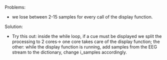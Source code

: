 Problems:
- we lose between 2-15 samples for every call of the display function.


Solution:
- Try this out: inside the while loop, if a cue must be displayed we split the processing to 2 cores-> one core takes care of the display function; the other: while the display function is running, add samples from the EEG stream to the dictionary, change i_samples accordingly.
